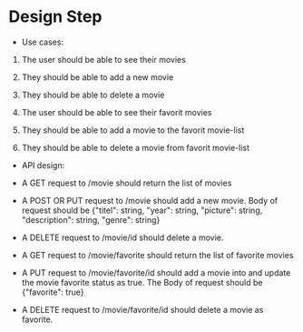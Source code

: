 Design Step
============

* Use cases:

1. The user should be able to see their  movies
2. They should be able to add a new movie
3. They should be able to delete a movie 

4. The user should be able to see their favorit movies
5. They should be able to add a movie to the favorit movie-list
6. They should be able to delete a movie from favorit movie-list

* API design:

+ A GET request to /movie should return the list of movies

+ A POST OR PUT request to /movie should add a new movie. Body of request should be 
{"titel": string, "year": string, "picture": string, "description": string, "genre": string}

+ A DELETE request to /movie/id should delete a movie.

+ A GET request to /movie/favorite should return the list of favorite movies

+ A PUT request to /movie/favorite/id should add a movie into and update the movie favorite status as true. The Body of request should be {"favorite": true}

+ A DELETE request to /movie/favorite/id should delete a movie as favorite.
